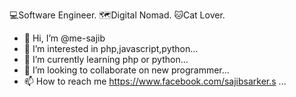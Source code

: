 💻Software Engineer. 🗺️Digital Nomad. 🐱Cat Lover.
- 👋 Hi, I’m @me-sajib
- 👀 I’m interested in php,javascript,python...
- 🌱 I’m currently learning php or python...
- 💞️ I’m looking to collaborate on new programmer...
- 📫 How to reach me https://www.facebook.com/sajibsarker.s ...

<!---
me-sajib/me-sajib is a ✨ special ✨ repository because its `README.md` (this file) appears on your GitHub profile.
You can click the Preview link to take a look at your changes.
--->
